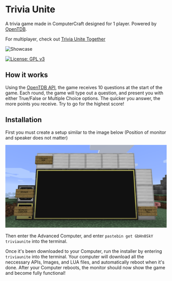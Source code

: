 # Trivia Unite
 A trivia game made in ComputerCraft designed for 1 player. Powered by [OpenTDB](https://opentdb.com/).
 
 For multiplayer, check out [Trivia Unite Together](https://github.com/cklidify/CCTriviaUniteTogether)
 
 ![Showcase](/screenshots/showcase.gif)
 
 [![License: GPL v3](https://img.shields.io/badge/License-GPLv3-blue.svg)](https://www.gnu.org/licenses/gpl-3.0)
 
## How it works
 Using the [OpenTDB API](https://opentdb.com/api_config.php), the game receives 10 questions at the start of the game.
 Each round, the game will type out a question, and present you with either True/False or Multiple Choice options.
 The quicker you answer, the more points you receive. Try to go for the highest score!

## Installation
 First you must create a setup similar to the image below (Position of monitor and speaker does not matter)
 
 ![Guide](/screenshots/setup.png)
 
 Then enter the Advanced Computer, and enter `pastebin get GbHn0SkY triviaunite` into the terminal.
 
 Once it's been downloaded to your Computer, run the installer by entering `triviaunite` into the terminal.
 Your computer will download all the neccessary APIs, Images, and LUA files, and automatically reboot when it's done.
 After your Computer reboots, the monitor should now show the game and become fully functional!
